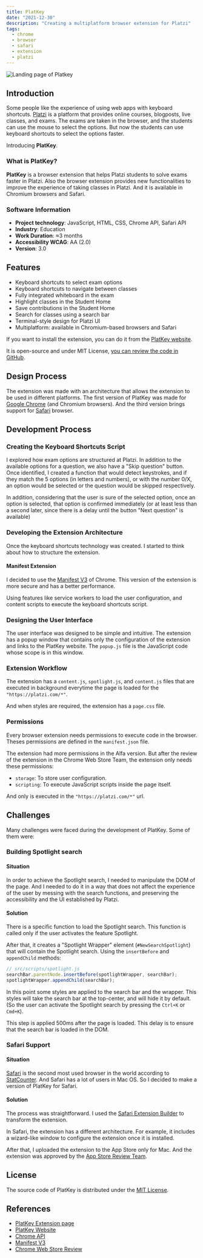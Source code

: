 ```yaml
---
title: PlatKey
date: "2021-12-30"
description: "Creating a multiplatform browser extension for Platzi"
tags:
  - chrome
  - browser
  - safari
  - extension
  - platzi
---
```


<img src="/platkey__cover.webp" alt="Landing page of Platkey" />

## Introduction

Some people like the experience of using web apps with keyboard shortcuts. <a href="https://platzi.com/" target="_blank">Platzi</a> is a platform that provides online courses, blogposts, live classes, and exams. The exams are taken in the browser, and the students can use the mouse to select the options. But now the students can use keyboard shortcuts to select the options faster.

Introducing **PlatKey**.

### What is PlatKey?

**PlatKey** is a browser extension that helps Platzi students to solve exams faster in Platzi. Also the browser extension provides new functionalities to improve the experience of taking classes in Platzi. And it is available in Chromium browsers and Safari.

### Software Information

- **Project technology**: JavaScript, HTML, CSS, Chrome API, Safari API
- **Industry**: Education
- **Work Duration**: ≈3 months
- **Accessibility WCAG**: AA (2.0)
- **Version**: 3.0

## Features

- Keyboard shortcuts to select exam options
- Keyboard shortcuts to navigate between classes
- Fully integrated whiteboard in the exam
- Highlight classes in the Student Home
- Save contributions in the Student Home
- Search for classes using a search bar
- Terminal-style design for Platzi UI
- Multiplatform: available in Chromium-based browsers and Safari

If you want to install the extension, you can do it from the <a href="https://platkey.dev/" target="_blank">PlatKey website</a>.

It is open-source and under MIT License, <a href="https://github.com/360macky/platkey" target="_blank">you can review the code in GitHub</a>.

## Design Process

The extension was made with an architecture that allows the extension to be used in different platforms. The first version of PlatKey was made for <a href="https://www.google.com/chrome/" target="_blank">Google Chrome</a> (and Chromium browsers). And the third version brings support for <a href="https://www.apple.com/safari/" target="_blank">Safari</a> browser.

## Development Process

### Creating the Keyboard Shortcuts Script

I explored how exam options are structured at Platzi. In addition to the available options for a question, we also have a "Skip question" button. Once identified, I created a function that would detect keystrokes, and if they match the 5 options (in letters and numbers), or with the number 0/X, an option would be selected or the question would be skipped respectively.

In addition, considering that the user is sure of the selected option, once an option is selected, that option is confirmed immediately (or at least less than a second later, since there is a delay until the button "Next question" is available)

### Developing the Extension Architecture

Once the keyboard shortcuts technology was created. I started to think about how to structure the extension.

#### Manifest Extension

I decided to use the <a href="https://developer.chrome.com/docs/extensions/mv3/intro/">Manifest V3</a> of Chrome. This version of the extension is more secure and has a better performance.

Using features like service workers to load the user configuration, and content scripts to execute the keyboard shortcuts script.

### Designing the User Interface

The user interface was designed to be simple and intuitive. The extension has a popup window that contains only the configuration of the extension and links to the PlatKey website. The `popup.js` file is the JavaScript code whose scope is in this window.

### Extension Workflow

The extension has a `content.js`, `spotlight.js`, and `content.js` files that are executed in background everytime the page is loaded for the `"https://platzi.com/*"`.

And when styles are required, the extension has a `page.css` file.

### Permissions

Every browser extension needs permissions to execute code in the browser. Theses permissions are defined in the `manifest.json` file.

The extension had more permissions in the Alfa version. But after the review of the extension in the Chrome Web Store Team, the extension only needs these permissions:

- `storage`: To store user configuration.
- `scripting`: To execute JavaScript scripts inside the page itself.

And only is executed in the `"https://platzi.com/*"` url.

## Challenges

Many challenges were faced during the development of PlatKey. Some of them were:

### Building Spotlight search

#### Situation

In order to achieve the Spotlight search, I needed to manipulate the DOM of the page. And I needed to do it in a way that does not affect the experience of the user by messing with the search functions, and preserving the accessibility and the UI established by Platzi.

#### Solution

There is a specific function to load the Spotlight search. This function is called only if the user activates the feature Spotlight.

After that, it creates a "Spotlight Wrapper" element (`#NewSearchSpotlight`) that will contain the Spotlight search. Using the `insertBefore` and `appendChild` methods:

```js
// src/scripts/spotlight.js
searchBar.parentNode.insertBefore(spotlightWrapper, searchBar);
spotlightWrapper.appendChild(searchBar);
```

In this point some styles are applied to the search bar and the wrapper. This styles will take the search bar at the top-center, and will hide it by default. (So the user can activate the Spotlight search by pressing the `Ctrl+K` or `Cmd+K`).

This step is applied 500ms after the page is loaded. This delay is to ensure that the search bar is loaded in the DOM.

### Safari Support

#### Situation

<a href="https://www.apple.com/safari/" target="_blank">Safari</a> is the second most used browser in the world according to <a href="https://gs.statcounter.com/browser-market-share" target="_blank">StatCounter</a>. And Safari has a lot of users in Mac OS. So I decided to make a version of PlatKey for Safari.

#### Solution

The process was straightforward. I used the <a href="https://developer.apple.com/documentation/safariservices/safari_web_extensions/converting_a_web_extension_for_safari" target="_blank">Safari Extension Builder</a> to transform the extension.

In Safari, the extension has a different architecture. For example, it includes a wizard-like window to configure the extension once it is installed.

After that, I uploaded the extension to the App Store only for Mac. And the extension was approved by the <a href="https://developer.apple.com/app-store/review/guidelines/" target="_blank">App Store Review Team</a>.

## License

The source code of PlatKey is distributed under the <a href="https://opensource.org/licenses/MIT" target="_blank">MIT License</a>.

## References

- <a href="https://chrome.google.com/webstore/detail/PlatKey/bdjedpeffgjikndcihipemgdinpcmpcf?hl=es-419" target="_blank">PlatKey Extension page</a>
- <a href="" target="_blank">PlatKey Website</a>
- <a href="" target="_blank">Chrome API</a>
- <a href="" target="_blank">Manifest V3</a>
- <a href="" target="_blank">Chrome Web Store Review</a>
